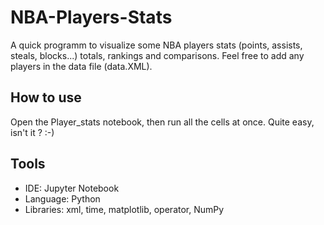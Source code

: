 # NBA-Players-Stats
A quick programm to visualize some NBA players stats (points, assists, steals, blocks...) totals, rankings and comparisons. Feel free to add any players in the data file (data.XML).

## How to use 
Open the Player_stats notebook, then run all the cells at once. Quite easy, isn't it ? :-)

## Tools 
- IDE: Jupyter Notebook
- Language: Python 
- Libraries: xml, time, matplotlib, operator, NumPy
